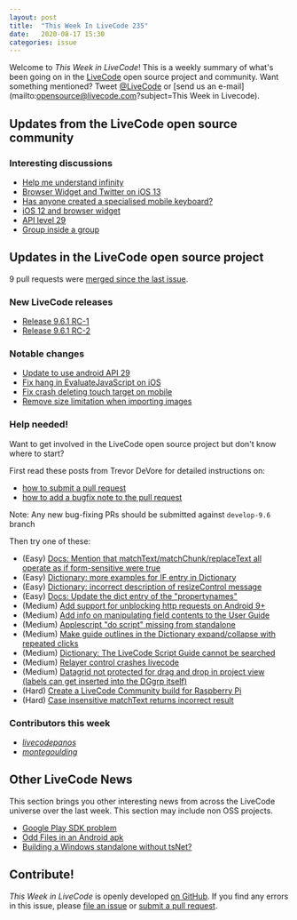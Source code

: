 ```yaml
---
layout: post
title:  "This Week In LiveCode 235"
date:   2020-08-17 15:30
categories: issue
---
```


Welcome to *This Week in LiveCode*!  This is a weekly summary of what's been
going on in the [LiveCode](https://livecode.com/) open source project and
community.  Want something mentioned?  Tweet
[@LiveCode](https://twitter.com/LiveCode) or
[send us an e-mail](mailto:opensource@livecode.com?subject=This Week in Livecode).

## Updates from the LiveCode open source community

<!---
### News & blog posts

- [New Campaign](https://www.mail-archive.com/use-livecode@lists.runrev.com/msg108345.html)
--->

### Interesting discussions

- [Help me understand infinity](https://www.mail-archive.com/use-livecode@lists.runrev.com/msg108809.html)
- [Browser Widget and Twitter on iOS 13](https://www.mail-archive.com/use-livecode@lists.runrev.com/msg108940.html)
- [Has anyone created a specialised mobile keyboard?](https://www.mail-archive.com/use-livecode@lists.runrev.com/msg108851.html)
- [iOS 12 and browser widget](https://www.mail-archive.com/use-livecode@lists.runrev.com/msg108969.html)
- [API level 29](http://forums.livecode.com/viewtopic.php?t=34509&p=195146#p195146)
- [Group inside a group](http://forums.livecode.com/viewtopic.php?t=34498&p=195029#p195029)

## Updates in the LiveCode open source project

9 pull requests were [merged since the last issue](https://github.com/search?q=org%3Alivecode+is%3Apublic+is%3Apr+is%3Amerged+merged%3A2020-07-27..2020-08-16&type=Issues).


### New LiveCode releases

- [Release 9.6.1 RC-1](https://www.mail-archive.com/use-livecode@lists.runrev.com/msg108808.html)
- [Release 9.6.1 RC-2](https://www.mail-archive.com/use-livecode@lists.runrev.com/msg108848.html)


### Notable changes

- [Update to use android API 29](https://github.com/livecode/livecode/pull/7410)
- [Fix hang in EvaluateJavaScript on iOS](https://github.com/livecode/livecode/pull/7409)
- [Fix crash deleting touch target on mobile](https://github.com/livecode/livecode/pull/7408)
- [Remove size limitation when importing images](https://github.com/livecode/livecode-ide/pull/2139)

<!---
### Bug of the week

- [Bug 22822 - PDF widget has a page drift on pagingEnabled](https://quality.livecode.com/show_bug.cgi?id=22822)

The reporter provided a helpful sample stack that allowed us to test and confirm the problem quickly.
--->

### Help needed!

Want to get involved in the LiveCode open source project but don't know where
to start?  

First read these posts from Trevor DeVore for detailed instructions on:

- [how to submit a pull request](https://www.mail-archive.com/use-livecode@lists.runrev.com/msg98530.html)
- [how to add a bugfix note to the pull request](https://www.mail-archive.com/use-livecode@lists.runrev.com/msg98611.html)

Note: Any new bug-fixing PRs should be submitted against `develop-9.6` branch

Then try one of these:

- (Easy) [Docs: Mention that matchText/matchChunk/replaceText all operate as if form-sensitive were true](https://quality.livecode.com/show_bug.cgi?id=15311)
- (Easy) [Dictionary: more examples for IF entry in Dictionary](https://quality.livecode.com/show_bug.cgi?id=22589)
- (Easy) [Dictionary: incorrect description of resizeControl message](https://quality.livecode.com/show_bug.cgi?id=17118)
- (Easy) [Docs: Update the dict entry of the "propertynames"](https://quality.livecode.com/show_bug.cgi?id=7375)
- (Medium) [Add support for unblocking http requests on Android 9+](http://quality.livecode.com/show_bug.cgi?id=22400)
- (Medium) [Add info on manipulating field contents to the User Guide](http://quality.livecode.com/show_bug.cgi?id=18990)
- (Medium) [Applescript "do script" missing from standalone](http://quality.livecode.com/show_bug.cgi?id=20993)
- (Medium) [Make guide outlines in the Dictionary expand/collapse with repeated clicks](http://quality.livecode.com/show_bug.cgi?id=18184)
- (Medium) [Dictionary: The LiveCode Script Guide cannot be searched](http://quality.livecode.com/show_bug.cgi?id=15957)
- (Medium) [Relayer control crashes livecode](https://quality.livecode.com/show_bug.cgi?id=21460)
- (Medium) [Datagrid not protected for drag and drop in project view (labels can get inserted into the DGgrp itself)](https://quality.livecode.com/show_bug.cgi?id=21750)
- (Hard) [Create a LiveCode Community build for Raspberry Pi](http://forums.livecode.com/viewtopic.php?f=76&t=27912)
- (Hard) [Case insensitive matchText returns incorrect result](https://quality.livecode.com/show_bug.cgi?id=15312)


### Contributors this week

- *[livecodepanos](https://github.com/livecodepanos)*
- *[montegoulding](https://github.com/montegoulding)* 


## Other LiveCode News

This section brings you other interesting news from across the LiveCode universe over the last week. This section may include non OSS projects.

- [Google Play SDK problem](https://www.mail-archive.com/use-livecode@lists.runrev.com/msg108821.html)
- [Odd Files in an Android apk](https://www.mail-archive.com/use-livecode@lists.runrev.com/msg108844.html)
- [Building a Windows standalone without tsNet?](https://www.mail-archive.com/use-livecode@lists.runrev.com/msg108912.html)

<!---
## Upcoming events

* [SoCal LiveCode Group Meeting: March 5, Pasadena](https://forums.livecode.com/viewtopic.php?f=50&t=33729)
--->

## Contribute!

*This Week in LiveCode* is openly developed
[on GitHub](https://github.com/livecode/this-week-in-livecode).
If you find any errors in this issue, please
[file an issue](https://github.com/livecode/this-week-in-livecode/issues) or
[submit a pull request](https://github.com/livecode/this-week-in-livecode/pulls).
